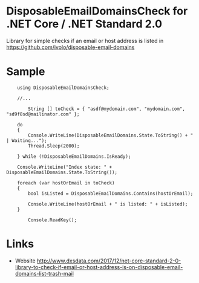 # DisposableEmailDomainsCheck for .NET Core / .NET Standard 2.0
Library for simple checks if an email or host address is listed in https://github.com/ivolo/disposable-email-domains


# Sample



```CSharp
	using DisposableEmailDomainsCheck;
	
	//...

        String [] toCheck = { "asdf@mydomain.com", "mydomain.com", "sd9f8sd@mailinator.com" };
	    
	do
	{
	    Console.WriteLine(DisposableEmailDomains.State.ToString() + " | Waiting...");
	    Thread.Sleep(2000);

	} while (!DisposableEmailDomains.IsReady);

	Console.WriteLine("Index state: " + DisposableEmailDomains.State.ToString());

	foreach (var hostOrEmail in toCheck)
	{
	    bool isListed = DisposableEmailDomains.Contains(hostOrEmail);

	    Console.WriteLine(hostOrEmail + " is listed: " + isListed);
	}
	    
        Console.ReadKey();
```

# Links
- Website http://www.dxsdata.com/2017/12/net-core-standard-2-0-library-to-check-if-email-or-host-address-is-on-disposable-email-domains-list-trash-mail